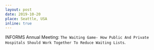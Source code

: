 ```yaml
---
layout: post
date: 2019-10-20
place: Seattle, USA
inline: true
---
```


INFORMS Annual Meeting: `The Waiting Game- How Public And Private Hospitals Should Work Together To Reduce Waiting Lists`.
